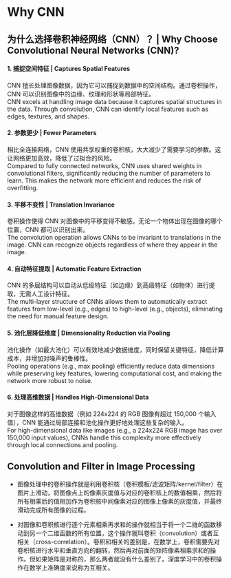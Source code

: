 # Why CNN

## 为什么选择卷积神经网络（CNN）？ | Why Choose Convolutional Neural Networks (CNN)?

#### 1. **捕捉空间特征 | Captures Spatial Features**

CNN 擅长处理图像数据，因为它可以捕捉到数据中的空间结构。通过卷积操作，CNN 可以识别图像中的边缘、纹理和形状等局部特征。\
CNN excels at handling image data because it captures spatial structures in the data. Through convolution, CNN can identify local features such as edges, textures, and shapes.

#### 2. **参数更少 | Fewer Parameters**

相比全连接网络，CNN 使用共享权重的卷积核，大大减少了需要学习的参数。这让网络更加高效，降低了过拟合的风险。\
Compared to fully connected networks, CNN uses shared weights in convolutional filters, significantly reducing the number of parameters to learn. This makes the network more efficient and reduces the risk of overfitting.

#### 3. **平移不变性 | Translation Invariance**

卷积操作使得 CNN 对图像中的平移变得不敏感。无论一个物体出现在图像的哪个位置，CNN 都可以识别出来。\
The convolution operation allows CNNs to be invariant to translations in the image. CNN can recognize objects regardless of where they appear in the image.

#### 4. **自动特征提取 | Automatic Feature Extraction**

CNN 的多层结构可以自动从低级特征（如边缘）到高级特征（如物体）进行提取，无需人工设计特征。\
The multi-layer structure of CNNs allows them to automatically extract features from low-level (e.g., edges) to high-level (e.g., objects), eliminating the need for manual feature design.

#### 5. **池化层降低维度 | Dimensionality Reduction via Pooling**

池化操作（如最大池化）可以有效地减少数据维度，同时保留关键特征，降低计算成本，并增加对噪声的鲁棒性。\
Pooling operations (e.g., max pooling) efficiently reduce data dimensions while preserving key features, lowering computational cost, and making the network more robust to noise.

#### 6. **处理高维数据 | Handles High-Dimensional Data**

对于图像这样的高维数据（例如 224x224 的 RGB 图像有超过 150,000 个输入值），CNN 能通过局部连接和池化操作更好地处理这些复杂的输入。\
For high-dimensional data like images (e.g., a 224x224 RGB image has over 150,000 input values), CNNs handle this complexity more effectively through local connections and pooling.

## Convolution and Filter in Image Processing

*   图像处理中的卷积操作就是利用卷积核（卷积模板/滤波矩阵/kernel/filter）在图片上滑动，将图像点上的像素灰度值与对应的卷积核上的数值相乘，然后将所有相乘后的值相加作为卷积核中间像素对应的图像上像素的灰度值，并最终滑动完成所有图像的过程。


* 对图像和卷积核进行逐个元素相乘再求和的操作就相当于将一个二维的函数移动到另一个二维函数的所有位置，这个操作就叫卷积（convolution）或者互相关（cross-correlation）。卷积和相关的差别是，在数学上，卷积需要先对卷积核进行水平和垂直方向的翻转，然后再对前面的矩阵像素相乘求和的操作。但如果矩阵是对称的，那么两者就没有什么差别了。深度学习中的卷积操作在数学上准确度来说称为互相关。
